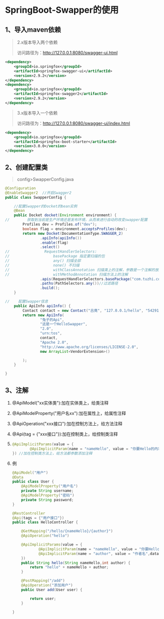 # SpringBoot-Swapper的使用

## 1、导入maven依赖

> 2.x版本导入两个依赖
>
> 访问路径为：http://127.0.0.1:8080/swagger-ui.html

```xml
<dependency>
    <groupId>io.springfox</groupId>
    <artifactId>springfox-swagger-ui</artifactId>
    <version>2.9.2</version>
</dependency>
<dependency>
    <groupId>io.springfox</groupId>
    <artifactId>springfox-swagger2</artifactId>
    <version>2.9.2</version>
</dependency>
```

> 3.x版本导入一个依赖
>
> 访问路径为：http://127.0.0.1:8080/swagger-ui/index.html

```xml
<dependency>
    <groupId>io.springfox</groupId>
    <artifactId>springfox-boot-starter</artifactId>
    <version>3.0.0</version>
</dependency>
```

## 2、创建配置类

> config>SwapperConfig.java

```java
@Configuration
@EnableSwagger2  //开启Swagger2
public class SwapperConfig {

    //配置Swapper的Docket的bean实例
    @Bean
    public Docket docket(Environment environment) {
//        获取到当前是生产环境还是发布环境，从而来进行自动的改变swapper配置
        Profiles dev = Profiles.of("dev");
        boolean flag = environment.acceptsProfiles(dev);
        return new Docket(DocumentationType.SWAGGER_2)
                .apiInfo(apiInfo())
                .enable(flag)
                .select()
//                RequestHandlerSelectors:
//                    basePackage 指定要扫描的包
//                    any() 扫描全部
//                    none() 不扫描
//                    withClassAnnotation 扫描类上的注解，参数是一个注解的放射对象，annocation.class
//                    withMethodAnnotation 扫描方法上的注解
                .apis(RequestHandlerSelectors.basePackage("com.tuzhi.controller"))
                .paths(PathSelectors.any())//过滤路径
                .build();
    }

//    配置Swapper信息
    public ApiInfo apiInfo() {
        Contact contact = new Contact("吕竟", "127.0.0.1/hello", "542918096@qq.com");
        return new ApiInfo(
                "兔子的Api",
                "这是一个HelloSwapper",
                "2.0",
                "urn:tos",
                contact,
                "Apache 2.0",
                "http://www.apache.org/licenses/LICENSE-2.0",
                new ArrayList<VendorExtension>()

        );
    }

}
```

## 3、注解

1. @ApiModel("xx实体类"):加在实体类上，给类注释

2. @ApiModelProperty("用户名xx"):加在属性上，给属性注释

3. @ApiOperation("xxx接口"):加在控制方法上，给方法注释

4. @Api(tag = {"xxx接口"}):加在控制类上，给控制类注释

5. ```java
   @ApiImplicitParams(value = {
           @ApiImplicitParam(name = "nameHello", value = "你要Hello的内容",dataType = "String")
   }) //加在控制类方法上，给方法都参数添加注释
   ```

6. 例

   ```java
   @ApiModel("用户")
   @Data
   public class User {
       @ApiModelProperty("用户名")
       private String username;
       @ApiModelProperty("密码")
       private String password;
   }
   ```

   ```java
   @RestController
   @Api(tags = {"用户接口"})
   public class HelloController {
   
       @GetMapping("/hello/{nameHello}/{author}")
       @ApiOperation("hello")
   
       @ApiImplicitParams(value = {
               @ApiImplicitParam(name = "nameHello", value = "你要Hello的内容",dataType = "String"),
               @ApiImplicitParam(name = "author", value = "作者名",dataType = "int")
       })
       public String hello(String nameHello,int author) {
           return "hello" + nameHello + author;
       }
   
       @PostMapping("/add")
       @ApiOperation("添加用户")
       public User add(User user) {
   
           return user;
       }
   
   }
   ```